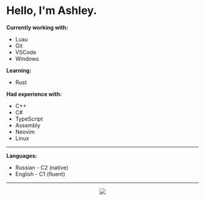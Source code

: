 # Hello, I'm Ashley.

**Currently working with:**
* Luau
* Git
* VSCode
* Windows

**Learning:**
* Rust

**Had experience with:**
* C++
* C#
* TypeScript
* Assembly
* Neovim
* Linux

 ---

**Languages:**
* Russian - C2 (native)
* English - C1 (fluent)

---

<p align="center">
  <picture>
    <img src="https://github-readme-stats.vercel.app/api?username=AshleyThx&show_icons=true&theme=dark" />
  </picture>
</p>
